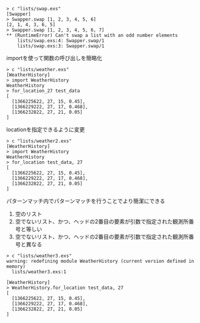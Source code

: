```
> c "lists/swap.exs"
[Swapper]
> Swapper.swap [1, 2, 3, 4, 5, 6]
[2, 1, 4, 3, 6, 5]
> Swapper.swap [1, 2, 3, 4, 5, 6, 7]
** (RuntimeError) Can't swap a list with an odd number elements
    lists/swap.exs:4: Swapper.swap/1
    lists/swap.exs:3: Swapper.swap/1
```

importを使って関数の呼び出しを簡略化

```
> c "lists/weather.exs"
[WeatherHistory]
> import WeatherHistory
WeatherHistory
> for_location_27 test_data
[
  [1366225622, 27, 15, 0.45],
  [1366229222, 27, 17, 0.468],
  [1366232822, 27, 21, 0.05]
]
```

locationを指定できるように変更

```
> c "lists/weather2.exs"
[WeatherHistory]
> import WeatherHistory
WeatherHistory
> for_location test_data, 27
[
  [1366225622, 27, 15, 0.45],
  [1366229222, 27, 17, 0.468],
  [1366232822, 27, 21, 0.05]
]
```

パターンマッチ内でパターンマッチを行うことでより簡潔にできる
1. 空のリスト
2. 空でないリスト、かつ、ヘッドの2番目の要素が引数で指定された観測所番号と等しい
3. 空でないリスト、かつ、ヘッドの2番目の要素が引数で指定された観測所番号と異なる

```
> c "lists/weather3.exs"
warning: redefining module WeatherHistory (current version defined in memory)
  lists/weather3.exs:1

[WeatherHistory]
> WeatherHistory.for_location test_data, 27
[
  [1366225622, 27, 15, 0.45],
  [1366229222, 27, 17, 0.468],
  [1366232822, 27, 21, 0.05]
]
```

